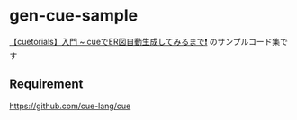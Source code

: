 # gen-cue-sample

[【cuetorials】入門 ~ cueでER図自動生成してみるまで❗️](https://zenn.dev/yuucu/articles/cuelang-cuetorials) のサンプルコード集です


## Requirement
https://github.com/cue-lang/cue

